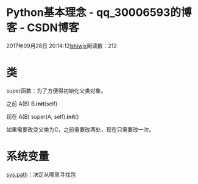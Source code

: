 # Python基本理念 - qq_30006593的博客 - CSDN博客





2017年09月28日 20:14:12[lshiwjx](https://me.csdn.net/qq_30006593)阅读数：212








# 类

super函数：为了方便得初始化父类对象。 

之前 A(B) B.**init**(self)  

现在 A(B) super(A, self).**init**() 

如果需要改变父类为C，之前需要改两处，现在只需要改一次。
# 系统变量

[sys.path](https://www.zhihu.com/question/19930477)：决定从哪里寻找包




